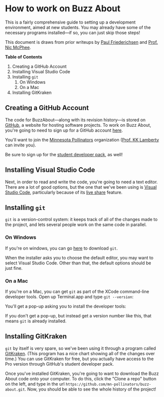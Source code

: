 # How to work on Buzz About

This is a fairly comprehensive guide to setting up a development environment, aimed at new students. You may already have some of the necessary programs installed&mdash;if so, you can just skip those steps!

This document is draws from prior writeups by [Paul Friederichsen][] and [Prof. Nic McPhee][].

**Table of Contents**

1. Creating a GitHub Account
2. Installing Visual Studio Code
3. Installing `git`
   1. On Windows
   2. On a Mac
4. Installing GitKraken

## Creating a GitHub Account

The code for BuzzAbout&mdash;along with its revision history&mdash;is stored on [GitHub][], a website for hosting software projects. To work on Buzz About, you're going to need to sign up for a GitHub account [here][Sign up for GitHub].

You'll want to join the [Minnesota Pollinators][] organization ([Prof. KK Lamberty][] can invite you).

Be sure to sign up for the [student developer pack][], as well!

## Installing Visual Studio Code

Next, in order to read and write the code, you're going to need a text editor. There are a lot of good options, but the one that we've been using is [Visual Studio Code][], particularly because of its [live share][] feature.

## Installing `git`

`git` is a version-control system: it keeps track of all of the changes made to the project, and lets several people work on the same code in parallel.

### On Windows

If you're on windows, you can go [here][install git for Windows] to download `git`.

When the installer asks you to choose the default editor, you may want to select Visual Studio Code. Other than that, the default options should be just fine.

### On a Mac

If you're on a Mac, you can get `git` as part of the XCode command-line developer tools. Open up Terminal.app and type `git --version`:

You'll get a pop-up asking you to install the developer tools:

If you don't get a pop-up, but instead get a version number like this, that means `git` is already installed.

## Installing GitKraken

`git` by itself is very spare, so we've been using it through a program called [GitKraken][]. (This program has a nice chart showing all of the changes over time.) You can use GitKraken for free, but you actually have access to the Pro version through GitHub's student developer pack.

Once you've installed GitKraken, you're going to want to download the Buzz About code onto your computer. To do this, click the "Clone a repo" button on the left, and type in the url `https://github.com/mn-pollinators/buzz-about.git`. Now, you should be able to see the whole history of the project!


[Paul Friederichsen]: https://github.com/floogulinc
[Prof. Nic McPhee]: https://github.com/nicmcphee
[Prof. KK Lamberty]: https://github.com/kklamberty
[GitHub]: https://github.com
[Minnesota Pollinators]: https://github.com/mn-pollinators
[student developer pack]: https://education.github.com/pack
[Sign up for GitHub]: https://github.com/join
[Visual Studio Code]: https://code.visualstudio.com/
[live share]: https://docs.microsoft.com/en-us/visualstudio/liveshare/
[install git for Windows]: https://git-scm.com/download
[GitKraken]: https://www.gitkraken.com/
